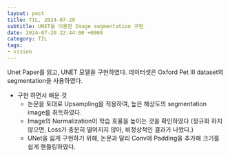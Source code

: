 ```yaml
---
layout: post
title: TIL, 2024-07-29
subtitle: UNET을 이용한 Image segmentation 구현
date: 2024-07-20 22:44:00 +0900
category: TIL
tags:
- vision
---
```

Unet Paper를 읽고, UNET 모델을 구현하였다.
데이터셋은 Oxford Pet III dataset의 segmentation을 사용하였다.

- 구현 하면서 배운 것
    - 논문을 토대로 Upsampling을 적용하여, 높은 해상도의 segmentation image를 취득하였다.
    - Image의 Normalization이 학습 효율을 높이는 것을 확인하였다 
      (정규화 하지 않으면, Loss가 충분히 떨어지지 않아, 비정상적인 결과가 나왔다.) 
    - UNet을 쉽게 구현하기 위해, 논문과 달리 Conv에 Padding을 추가해 크기를 쉽게 핸들링하였다.

